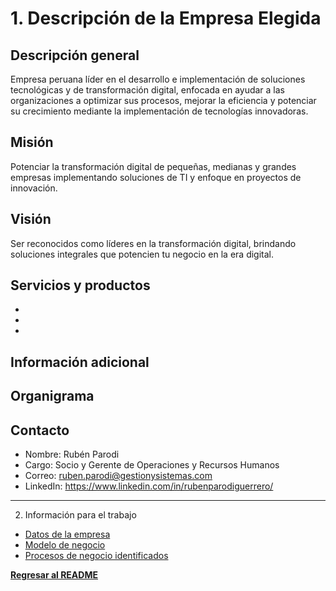 # 1. Descripción de la Empresa Elegida

## Descripción general
Empresa peruana líder en el desarrollo e implementación de soluciones tecnológicas y de transformación digital, enfocada
en ayudar a las organizaciones a optimizar sus procesos, mejorar la eficiencia y potenciar su crecimiento mediante la
implementación de tecnologías innovadoras.

## Misión
Potenciar la transformación digital de pequeñas, medianas y grandes empresas implementando soluciones de TI y enfoque
en proyectos de innovación. 

## Visión
Ser reconocidos como líderes en la transformación digital, brindando soluciones integrales que potencien tu negocio en la
era digital.

## Servicios y productos

- 
- 
- 

## Información adicional


## Organigrama


## Contacto

- Nombre: Rubén Parodi
- Cargo: Socio y Gerente de Operaciones y Recursos Humanos
- Correo: ruben.parodi@gestionysistemas.com
- LinkedIn: https://www.linkedin.com/in/rubenparodiguerrero/

--- 

2. Información para el trabajo

- [Datos de la empresa](1.1/1.1.md)
- [Modelo de negocio](1.1/1.1.md)
- [Procesos de negocio identificados](1.1/1.1.md)

**[Regresar al README](../README.md)**

